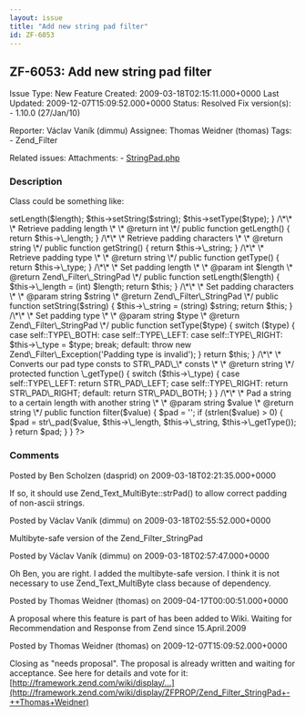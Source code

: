 ```yaml
---
layout: issue
title: "Add new string pad filter"
id: ZF-6053
---
```


ZF-6053: Add new string pad filter
----------------------------------

 Issue Type: New Feature Created: 2009-03-18T02:15:11.000+0000 Last Updated: 2009-12-07T15:09:52.000+0000 Status: Resolved Fix version(s): - 1.10.0 (27/Jan/10)
 
 Reporter:  Václav Vaník (dimmu)  Assignee:  Thomas Weidner (thomas)  Tags: - Zend\_Filter
 
 Related issues: 
 Attachments: - [StringPad.php](/issues/secure/attachment/11804/StringPad.php)
 
### Description

Class could be something like:

 <?php require\_once 'Zend/Filter/Interface.php'; class Zend\_Filter\_StringPad implements Zend\_Filter\_Interface { const TYPE\_BOTH = 'both'; const TYPE\_LEFT = 'left'; const TYPE\_RIGHT = 'right'; /\*\* \* Padding length \* @var string \*/ protected $\_length; /\*\* \* Padding characters \* @var string \*/ protected $\_string; /\*\* \* Padding type \* @var string \*/ protected $\_type; public function \_\_construct($length, $string = ' ', $type = self::PADDING\_RIGHT) { $this->setLength($length); $this->setString($string); $this->setType($type); } /\*\* \* Retrieve padding length \* \* @return int \*/ public function getLength() { return $this->\_length; } /\*\* \* Retrieve padding characters \* \* @return string \*/ public function getString() { return $this->\_string; } /\*\* \* Retrieve padding type \* \* @return string \*/ public function getType() { return $this->\_type; } /\*\* \* Set padding length \* \* @param int $length \* @return Zend\_Filter\_StringPad \*/ public function setLength($length) { $this->\_length = (int) $length; return $this; } /\*\* \* Set padding characters \* \* @param string $string \* @return Zend\_Filter\_StringPad \*/ public function setString($string) { $this->\_string = (string) $string; return $this; } /\*\* \* Set padding type \* \* @param string $type \* @return Zend\_Filter\_StringPad \*/ public function setType($type) { switch ($type) { case self::TYPE\_BOTH: case self::TYPE\_LEFT: case self::TYPE\_RIGHT: $this->\_type = $type; break; default: throw new Zend\_Filter\_Exception('Padding type is invalid'); } return $this; } /\*\* \* Converts our pad type consts to STR\_PAD\_\* consts \* \* @return string \*/ protected function \_getType() { switch ($this->\_type) { case self::TYPE\_LEFT: return STR\_PAD\_LEFT; case self::TYPE\_RIGHT: return STR\_PAD\_RIGHT; default: return STR\_PAD\_BOTH; } } /\*\* \* Pad a string to a certain length with another string \* \* @param string $value \* @return string \*/ public function filter($value) { $pad = ''; if (strlen($value) > 0) { $pad = str\_pad($value, $this->\_length, $this->\_string, $this->\_getType()); } return $pad; } } ?> 

 

### Comments

Posted by Ben Scholzen (dasprid) on 2009-03-18T02:21:35.000+0000

If so, it should use Zend\_Text\_MultiByte::strPad() to allow correct padding of non-ascii strings.

 

 

Posted by Václav Vaník (dimmu) on 2009-03-18T02:55:52.000+0000

Multibyte-safe version of the Zend\_Filter\_StringPad

 

 

Posted by Václav Vaník (dimmu) on 2009-03-18T02:57:47.000+0000

Oh Ben, you are right. I added the multibyte-safe version. I think it is not necessary to use Zend\_Text\_MultiByte class because of dependency.

 

 

Posted by Thomas Weidner (thomas) on 2009-04-17T00:00:51.000+0000

A proposal where this feature is part of has been added to Wiki. Waiting for Recommendation and Response from Zend since 15.April.2009

 

 

Posted by Thomas Weidner (thomas) on 2009-12-07T15:09:52.000+0000

Closing as "needs proposal". The proposal is already written and waiting for acceptance. See here for details and vote for it: [http://framework.zend.com/wiki/display/…](http://framework.zend.com/wiki/display/ZFPROP/Zend_Filter_StringPad+-++Thomas+Weidner)

 

 